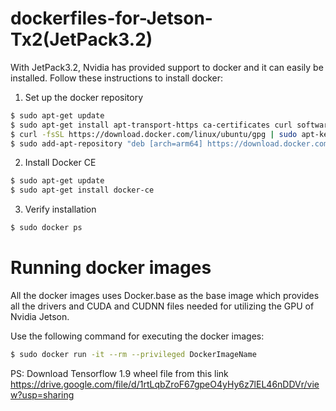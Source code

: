 # dockerfiles-for-Jetson-Tx2(JetPack3.2)

With JetPack3.2, Nvidia has provided support to docker and it can easily be installed. Follow these instructions to install docker:


1. Set up the docker repository
```sh
$ sudo apt-get update
$ sudo apt-get install apt-transport-https ca-certificates curl software-properties-common
$ curl -fsSL https://download.docker.com/linux/ubuntu/gpg | sudo apt-key add -
$ sudo add-apt-repository "deb [arch=arm64] https://download.docker.com/linux/ubuntu $(lsb_release -cs) stable"
``` 

2. Install Docker CE
```sh
$ sudo apt-get update
$ sudo apt-get install docker-ce
```

3. Verify installation
```sh
$ sudo docker ps
```

# Running docker images

All the docker images uses Docker.base as the base image which provides all the drivers and CUDA and CUDNN files needed for utilizing the GPU of Nvidia Jetson.

Use the following command for executing the docker images:

```sh
$ sudo docker run -it --rm --privileged DockerImageName
```
PS: Download Tensorflow 1.9 wheel file from this link https://drive.google.com/file/d/1rtLqbZroF67gpeO4yHy6z7lEL46nDDVr/view?usp=sharing

 